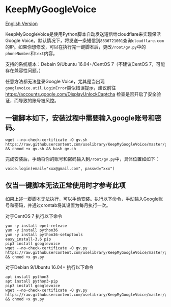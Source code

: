# KeepMyGoogleVoice

[English Version](https://github.com/uselibrary/KeepMyGoogleVoice/blob/master/README-en.md)

KeepMyGoogleVoice是使用Python脚本自动发送短信给cloudflare来实现保活Google Voice。默认情况下，将发送一条短信到`8336721001`查询`cloudflare.com`的IP。如果你想修改，可以在执行完一键脚本后，更改`/root/gv.py`中的`phoneNumber`和`text`内容。

支持的系统版本：Debain 9/Ubuntu 16.04+/CentOS 7（不建议CentOS 7，可能存在兼容性问题。）

任意方法都无法登录Google Voice，尤其是当出现`googlevoice.util.LoginError`类似错误提示，建议前往<https://accounts.google.com/DisplayUnlockCaptcha> 检查是否开启了安全验证，而导致的账号被风控。

## 一键脚本如下，安装过程中需要输入google账号和密码。

```
wget --no-check-certificate -O gv.sh https://raw.githubusercontent.com/uselibrary/KeepMyGoogleVoice/master/gv.sh && chmod +x gv.sh && bash gv.sh
```

完成安装后，手动将你的账号和密码输入到`/root/gv.py`中，具体位置如如下：

```
voice.login(email="xxx@gmail.com", passwd="xxx")
```

## 仅当一键脚本无法正常使用时才参考此项

如果上述一脚脚本无法执行，可以手动安装。执行以下命令，手动输入Google账号和密码，并通过crontab将其设置为每月执行一次。

对于CentOS 7 执行以下命令

```
yum -y install epel-release
yum -y install python36
yum -y install python36-setuptools
easy_install-3.6 pip
pip3 install googlevoice
wget --no-check-certificate -O gv.py https://raw.githubusercontent.com/uselibrary/KeepMyGoogleVoice/master/gv.py && chmod +x gv.py
```

对于Debian 9/Ubuntu 16.04+ 执行以下命令

```
apt install python3
apt install python3-pip
pip3 install googlevoice
wget --no-check-certificate -O gv.py https://raw.githubusercontent.com/uselibrary/KeepMyGoogleVoice/master/gv.py && chmod +x gv.py
```
